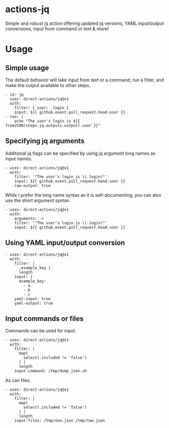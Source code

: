 # actions-jq
Simple and robust jq action offering updated jq versions, YAML input/output conversions, input from command or text & more!

# Usage
## Simple usage
The default behavior will take input from text or a command, run a filter, and
make the output available to other steps.
```
- id: jq
  uses: direct-actions/jq@v1
  with:
    filter: { user: .login }
    input: ${{ github.event.pull_request.head.user }}
- run: |
    echo "The user's login is ${{ fromJSON(steps.jq.outputs.output).user }}"
```
## Specifying jq arguments
Additional jq flags can be specified by using jq argument long names as input
names.
```
- uses: direct-actions/jq@v1
  with:
    filter: '"The user's login is \(.login)"'
    input: ${{ github.event.pull_request.head.user }}
    raw-output: true
```
While I prefer the long name syntax as it is self-documenting, you can also
use the short argument syntax.
```
- uses: direct-actions/jq@v1
  with:
    arguments: -r
    filter: '"The user's login is \(.login)"'
    input: ${{ github.event.pull_request.head.user }}
```
## Using YAML input/output conversion
```
- uses: direct-actions/jq@v1
  with:
    filter: |
      .example_key |
      length
    input: |
      example_key:
        - a
        - b
        - c
    yaml-input: true
    yaml-output: true
```
## Input commands or files
Commands can be used for input.
```
- uses: direct-actions/jq@v1
  with:
    filter: |
      map(
        select(.included != 'false')
      ) |
      length
    input-command: /tmp/dump_json.sh
```
As can files.
```
- uses: direct-actions/jq@v1
  with:
    filter: |
      map(
        select(.included != 'false')
      ) |
      length
    input-files: /tmp/one.json /tmp/two.json
```
